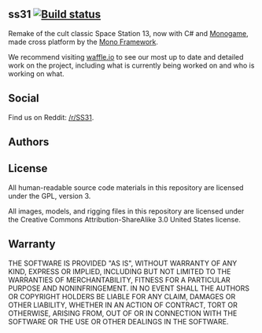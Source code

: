 ## ss31 [![Build status](https://ci.appveyor.com/api/projects/status/pqht5nwba1a26m8k?svg=true)](https://ci.appveyor.com/project/cybergeek94/ss31)
Remake of the cult classic Space Station 13, now with C# and [Monogame](http://www.monogame.net/), made cross platform by the [Mono Framework](http://www.mono-project.com/).

We recommend visiting [waffle.io](https://waffle.io/ss31/ss31) to see our most up to date and detailed work on the project, including what is currently being worked on and who is working on what.

Social
-

Find us on Reddit: [/r/SS31](http://www.reddit.com/r/SS31).

Authors
-

License
-
All human-readable source code materials in this repository are licensed under the GPL, version 3.

All images, models, and rigging files in this repository are licensed under the Creative Commons Attribution-ShareAlike 3.0 United States license.

Warranty
-
THE SOFTWARE IS PROVIDED "AS IS", WITHOUT WARRANTY OF ANY KIND, EXPRESS OR
IMPLIED, INCLUDING BUT NOT LIMITED TO THE WARRANTIES OF MERCHANTABILITY, FITNESS
FOR A PARTICULAR PURPOSE AND NONINFRINGEMENT. IN NO EVENT SHALL THE AUTHORS OR
COPYRIGHT HOLDERS BE LIABLE FOR ANY CLAIM, DAMAGES OR OTHER LIABILITY, WHETHER
IN AN ACTION OF CONTRACT, TORT OR OTHERWISE, ARISING FROM, OUT OF OR IN
CONNECTION WITH THE SOFTWARE OR THE USE OR OTHER DEALINGS IN THE SOFTWARE.

